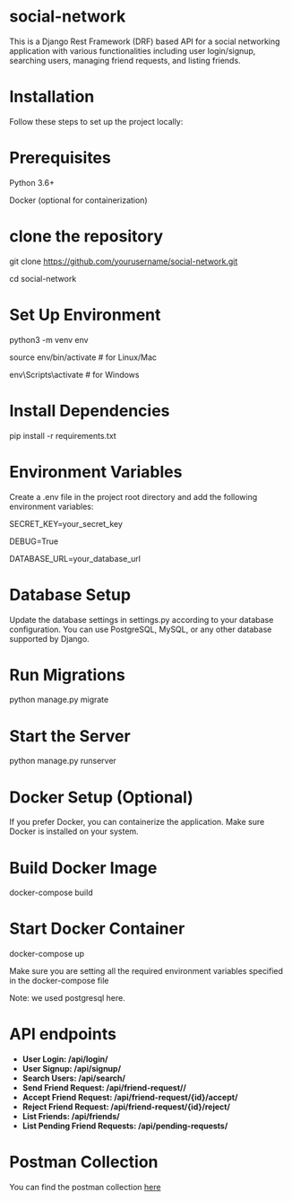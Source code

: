 # social-network
This is a Django Rest Framework (DRF) based API for a social networking application with various functionalities including user login/signup, searching users, managing friend requests, and listing friends.

# Installation
Follow these steps to set up the project locally:

# Prerequisites
Python 3.6+

Docker (optional for containerization)

# clone the repository
git clone https://github.com/yourusername/social-network.git

cd social-network

# Set Up Environment
python3 -m venv env

source env/bin/activate  # for Linux/Mac

env\Scripts\activate  # for Windows

# Install Dependencies

pip install -r requirements.txt

# Environment Variables

Create a .env file in the project root directory and add the following environment variables:

SECRET_KEY=your_secret_key

DEBUG=True

DATABASE_URL=your_database_url

# Database Setup
Update the database settings in settings.py according to your database configuration. You can use PostgreSQL, MySQL, or any other database supported by Django.

# Run Migrations

python manage.py migrate

# Start the Server

python manage.py runserver

# Docker Setup (Optional)
If you prefer Docker, you can containerize the application. Make sure Docker is installed on your system.

# Build Docker Image
docker-compose build


# Start Docker Container
docker-compose up

Make sure you are setting all the required environment variables specified in the docker-compose file

Note: we used postgresql here.

# API endpoints
- **User Login: /api/login/**
- **User Signup: /api/signup/**
- **Search Users: /api/search/**
- **Send Friend Request: /api/friend-request//**
- **Accept Friend Request: /api/friend-request/{id}/accept/**
- **Reject Friend Request: /api/friend-request/{id}/reject/**
- **List Friends: /api/friends/**
- **List Pending Friend Requests: /api/pending-requests/**

# Postman Collection

You can find the postman collection [here](https://api.postman.com/collections/28304391-ea7f4760-36c5-4749-88c8-f7726afff6ff?access_key=PMAT-01HZZ0C2BZXZDMCM74N4BTZFQJ)